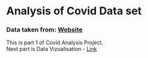 # Analysis of Covid Data set
### Data taken from: [Website](https://ourworldindata.org/covid-deaths)

This is part 1 of Covid Analysis Project.  
Next part is Data Vizualisation - [Link](https://public.tableau.com/app/profile/chanukya.sai.mendu/viz/CovidDashboard_16286047168700/Dashboard1)
